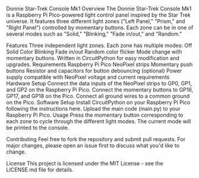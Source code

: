 Donnie Star-Trek Console Mk1
Overview
The Donnie Star-Trek Console Mk1 is a Raspberry Pi Pico-powered light control panel inspired by the Star Trek universe. It features three different light zones ("Left Panel," "Prism," and "Right Panel") controlled by momentary buttons. Each zone can be in one of several modes such as "Solid," "Blinking," "Fade in/out," and "Random."

Features
Three independent light zones.
Each zone has multiple modes:
Off
Solid Color
Blinking
Fade in/out
Random color flicker
Mode change with momentary buttons.
Written in CircuitPython for easy modification and upgrades.
Requirements
Raspberry Pi Pico
NeoPixel strips
Momentary push buttons
Resistor and capacitors for button debouncing (optional)
Power supply compatible with NeoPixel voltage and current requirements
Hardware Setup
Connect the data inputs of the NeoPixel strips to GP0, GP1, and GP2 on the Raspberry Pi Pico.
Connect the momentary buttons to GP16, GP17, and GP18 on the Pico.
Connect all ground wires to a common ground on the Pico.
Software Setup
Install CircuitPython on your Raspberry Pi Pico following the instructions here.
Upload the main code (main.py) to your Raspberry Pi Pico.
Usage
Press the momentary button corresponding to each zone to cycle through the different light modes. The current mode will be printed to the console.

Contributing
Feel free to fork the repository and submit pull requests. For major changes, please open an issue first to discuss what you'd like to change.

License
This project is licensed under the MIT License - see the LICENSE.md file for details.